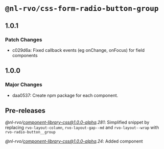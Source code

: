 # `@nl-rvo/css-form-radio-button-group`

## 1.0.1

### Patch Changes

- c029d6a: Fixed callback events (eg onChange, onFocus) for field components

## 1.0.0

### Major Changes

- daa0537: Create npm package for each component.

## Pre-releases

_@nl-rvo/component-library-css@1.0.0-alpha.281_:
Simplified snippet by replacing `rvo-layout-column`, `rvo-layout-gap--md` and `rvo-layout--wrap` with `rvo-radio-button__group`

_@nl-rvo/component-library-css@1.0.0-alpha.24_:
Added component
